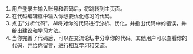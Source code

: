 1. 用户登录并输入账号和密码后，将跳转到主页面。
2. 在代码编辑框中输入你想要优化练习的代码。
3. 点击"分析代码"，AI将对你的代码进行分析、优化，并指出代码中的错误，并给出建议和学习方法。
4. 当你完善了代码后，可以在交流论坛中分享你的代码。其他用户可以查看你的代码，并给你留言，进行相互学习和交流。